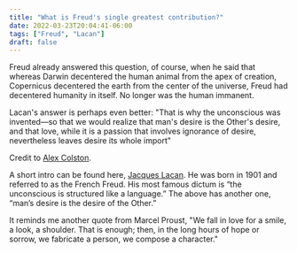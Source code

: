 ```yaml
---
title: "What is Freud's single greatest contribution?"
date: 2022-03-23T20:04:41-06:00
tags: ["Freud", "Lacan"]
draft: false
---
```


Freud already answered this question, of course, when he said that whereas Darwin decentered the human animal from the apex of creation, Copernicus decentered the earth from the center of the universe, Freud had decentered humanity in itself. No longer was the human immanent.

Lacan's answer is perhaps even better: "That is why the unconscious was invented—so that we would realize that man's desire is the Other's desire, and that love, while it is a passion that involves ignorance of desire, nevertheless leaves desire its whole import"

Credit to [Alex Colston](https://twitter.com/re_colston/status/1506382523076653062).

A short intro can be found here, [Jacques Lacan](https://plato.stanford.edu/entries/lacan/). He was born in 1901 and referred to as the French Freud. His most famous dictum is “the unconscious is structured like a language.” The above has another one, “man’s desire is the desire of the Other.”

It reminds me another quote from Marcel Proust, "We fall in love for a smile, a look, a shoulder. That is enough; then, in the long hours of hope or sorrow, we fabricate a person, we compose a character."

